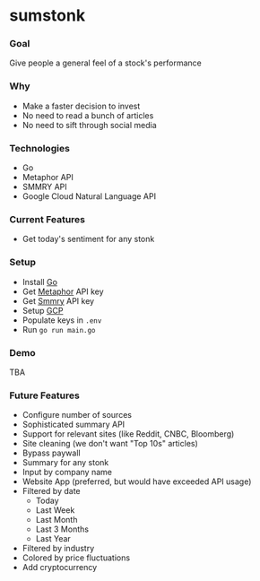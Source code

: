 # sumstonk

### Goal
Give people a general feel of a stock's performance

### Why
- Make a faster decision to invest
- No need to read a bunch of articles
- No need to sift through social media

### Technologies
- Go
- Metaphor API
- SMMRY API
- Google Cloud Natural Language API

### Current Features
- Get today's sentiment for any stonk

### Setup
- Install [Go](https://go.dev/doc/install)
- Get [Metaphor](https://dashboard.metaphor.systems/) API key
- Get [Smmry](https://smmry.com/api) API key
- Setup [GCP](https://cloud.google.com/docs/authentication/provide-credentials-adc#local-dev)
- Populate keys in `.env`
- Run `go run main.go`

### Demo
TBA

### Future Features
- Configure number of sources
- Sophisticated summary API
- Support for relevant sites (like Reddit, CNBC, Bloomberg)
- Site cleaning (we don't want "Top 10s" articles)
- Bypass paywall
- Summary for any stonk
- Input by company name
- Website App (preferred, but would have exceeded API usage)
- Filtered by date
    - Today
    - Last Week
    - Last Month
    - Last 3 Months
    - Last Year
- Filtered by industry
- Colored by price fluctuations
- Add cryptocurrency